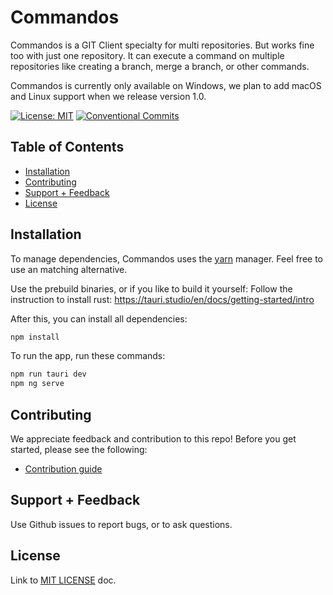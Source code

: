 # Commandos
Commandos is a GIT Client specialty for multi repositories. But works fine too with just one repository.
It can execute a command on multiple repositories like creating a branch, merge a branch, or other commands.

Commandos is currently only available on Windows, we plan to add macOS and Linux support when we release version 1.0.

[![License: MIT](https://img.shields.io/badge/License-MIT-blue.svg)](https://opensource.org/licenses/MIT)
[![Conventional Commits](https://img.shields.io/badge/Conventional%20Commits-1.0.0-blue.svg)](https://conventionalcommits.org)


## Table of Contents

- [Installation](#installation)
- [Contributing](#contributing)
- [Support + Feedback](#support--feedback)
- [License](#license)


## Installation

To manage dependencies, Commandos uses the [yarn](https://yarnpkg.com/) manager. Feel free to use an matching alternative.

Use the prebuild binaries, or if you like to build it yourself:
Follow the instruction to install rust: https://tauri.studio/en/docs/getting-started/intro

After this, you can install all dependencies:
```bash
npm install
```
To run the app, run these commands:
```bash
npm run tauri dev
npm ng serve
```

## Contributing

We appreciate feedback and contribution to this repo! Before you get started, please see the following:

- [Contribution guide](CONTRIBUTING.md)


## Support + Feedback

Use Github issues to report bugs, or to ask questions.


## License

Link to [MIT LICENSE](LICENSE) doc.

